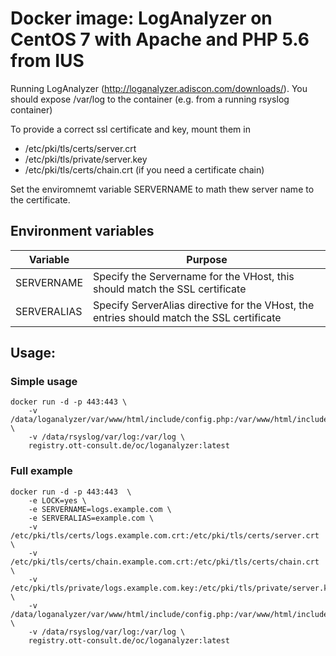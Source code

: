 # Docker image: LogAnalyzer on CentOS 7 with Apache and PHP 5.6 from IUS

Running LogAnalyzer (http://loganalyzer.adiscon.com/downloads/). You should expose /var/log to
the container (e.g. from a running rsyslog container)

To provide a correct ssl certificate and key, mount them in
* /etc/pki/tls/certs/server.crt
* /etc/pki/tls/private/server.key
* /etc/pki/tls/certs/chain.crt (if you need a certificate chain)

Set the enviromnemt variable SERVERNAME to math thew server name to the certificate.

## Environment variables

| Variable   | Purpose                                                                                   |
|------------|-------------------------------------------------------------------------------------------|
| SERVERNAME | Specify the Servername for the VHost, this should match the SSL certificate               | 
| SERVERALIAS| Specify ServerAlias directive for the VHost, the entries should match the SSL certificate |

## Usage:
### Simple usage
```
docker run -d -p 443:443 \
    -v /data/loganalyzer/var/www/html/include/config.php:/var/www/html/include/config.php \
    -v /data/rsyslog/var/log:/var/log \
    registry.ott-consult.de/oc/loganalyzer:latest
```
### Full example
```
docker run -d -p 443:443  \
    -e LOCK=yes \
    -e SERVERNAME=logs.example.com \
    -e SERVERALIAS=example.com \
    -v /etc/pki/tls/certs/logs.example.com.crt:/etc/pki/tls/certs/server.crt \
    -v /etc/pki/tls/certs/chain.example.com.crt:/etc/pki/tls/certs/chain.crt \
    -v /etc/pki/tls/private/logs.example.com.key:/etc/pki/tls/private/server.key \
    -v /data/loganalyzer/var/www/html/include/config.php:/var/www/html/include/config.php \
    -v /data/rsyslog/var/log:/var/log \
    registry.ott-consult.de/oc/loganalyzer:latest
```
